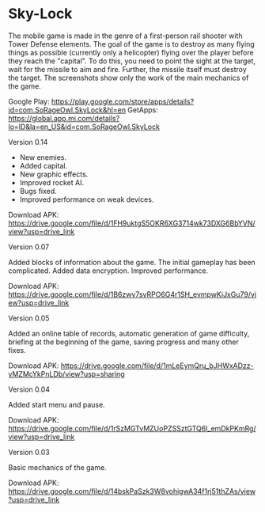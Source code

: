# Sky-Lock

The mobile game is made in the genre of a first-person rail shooter with Tower Defense elements. The goal of the game is to destroy as many flying things as possible (currently only a helicopter) flying over the player before they reach the "capital". To do this, you need to point the sight at the target, wait for the missile to aim and fire. Further, the missile itself must destroy the target. The screenshots show only the work of the main mechanics of the game.

Google Play: https://play.google.com/store/apps/details?id=com.SoRageOwl.SkyLock&hl=en
GetApps: https://global.app.mi.com/details?lo=ID&la=en_US&id=com.SoRageOwl.SkyLock

Version 0.14

- New enemies.
- Added capital.
- New graphic effects.
- Improved rocket AI.
- Bugs fixed.
- Improved performance on weak devices.

Download APK: https://drive.google.com/file/d/1FH9uktgS5OKR6XG3714wk73DXG6BbYVN/view?usp=drive_link

Version 0.07

Added blocks of information about the game. The initial gameplay has been complicated. Added data encryption. Improved performance.

Download APK: https://drive.google.com/file/d/1B6zwv7svRPO6G4r1SH_evmpwKiJxGu79/view?usp=drive_link

Version 0.05

Added an online table of records, automatic generation of game difficulty, briefing at the beginning of the game, saving progress and many other fixes.

Download APK: https://drive.google.com/file/d/1mLeEymQru_bJHWxADzz-yMZMcYkPnLDb/view?usp=sharing

Version 0.04

Added start menu and pause.

Download APK: https://drive.google.com/file/d/1rSzMGTvMZUoPZSSztGTQ6I_emDkPKmRg/view?usp=drive_link

Version 0.03

Basic mechanics of the game.

Download APK: https://drive.google.com/file/d/14bskPaSzk3W8vohigwA34f1rj51thZAs/view?usp=drive_link
